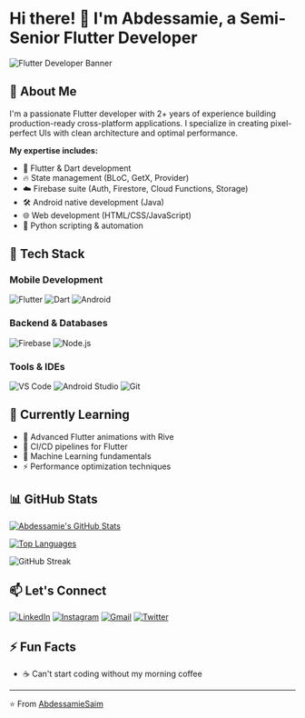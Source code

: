 # Hi there! 👋 I'm Abdessamie, a Semi-Senior Flutter Developer

![Flutter Developer Banner](https://github.com/AbdessamieSaim/AbdessamieSaim/assets/65425334/5c8a3b1e-5a8f-4d5a-9e8e-6f6b3f7d8a5a)

## 🚀 About Me
I'm a passionate Flutter developer with 2+ years of experience building production-ready cross-platform applications. I specialize in creating pixel-perfect UIs with clean architecture and optimal performance.

**My expertise includes:**
- 📱 Flutter & Dart development
- 🔥 State management (BLoC, GetX, Provider)
- ☁️ Firebase suite (Auth, Firestore, Cloud Functions, Storage)
- 🛠️ Android native development (Java)
- 🌐 Web development (HTML/CSS/JavaScript)
- 🐍 Python scripting & automation

## 🔧 Tech Stack

### Mobile Development
![Flutter](https://img.shields.io/badge/Flutter-02569B?style=for-the-badge&logo=flutter&logoColor=white)
![Dart](https://img.shields.io/badge/Dart-0175C2?style=for-the-badge&logo=dart&logoColor=white)
![Android](https://img.shields.io/badge/Android-3DDC84?style=for-the-badge&logo=android&logoColor=white)

### Backend & Databases
![Firebase](https://img.shields.io/badge/Firebase-FFCA28?style=for-the-badge&logo=firebase&logoColor=black)
![Node.js](https://img.shields.io/badge/Node.js-339933?style=for-the-badge&logo=nodedotjs&logoColor=white)

### Tools & IDEs
![VS Code](https://img.shields.io/badge/VS_Code-007ACC?style=for-the-badge&logo=visual-studio-code&logoColor=white)
![Android Studio](https://img.shields.io/badge/Android_Studio-3DDC84?style=for-the-badge&logo=android-studio&logoColor=white)
![Git](https://img.shields.io/badge/Git-F05032?style=for-the-badge&logo=git&logoColor=white)

## 🌱 Currently Learning
- 🚀 Advanced Flutter animations with Rive
- 🔄 CI/CD pipelines for Flutter
- 🧠 Machine Learning fundamentals
- ⚡ Performance optimization techniques


## 📊 GitHub Stats

[![Abdessamie's GitHub Stats](https://github-readme-stats.vercel.app/api?username=AbdessamieSaim&show_icons=true&theme=radical&hide_border=true)](https://github.com/AbdessamieSaim)

[![Top Languages](https://github-readme-stats.vercel.app/api/top-langs/?username=AbdessamieSaim&layout=compact&theme=radical&hide_border=true)](https://github.com/AbdessamieSaim)

![GitHub Streak](https://streak-stats.demolab.com?user=AbdessamieSaim&theme=radical&hide_border=true)

## 📫 Let's Connect
[![LinkedIn](https://img.shields.io/badge/LinkedIn-0077B5?style=for-the-badge&logo=linkedin&logoColor=white)](https://linkedin.com/in/yourprofile)
[![Instagram](https://img.shields.io/badge/Instagram-E4405F?style=for-the-badge&logo=instagram&logoColor=white)](https://instagram.com/sa.abdessamie)
[![Gmail](https://img.shields.io/badge/Gmail-D14836?style=for-the-badge&logo=gmail&logoColor=white)](mailto:abdessamiesaim@gmail.com)
[![Twitter](https://img.shields.io/badge/Twitter-1DA1F2?style=for-the-badge&logo=twitter&logoColor=white)](https://twitter.com/yourhandle)

## ⚡ Fun Facts

- ☕ Can't start coding without my morning coffee

---

⭐️ From [AbdessamieSaim](https://github.com/AbdessamieSaim)
